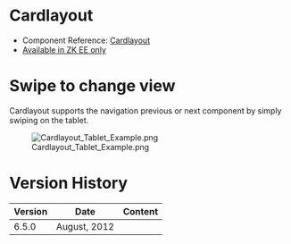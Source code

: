 # Cardlayout

- Component Reference:
  [Cardlayout](ZK_Component_Reference/Layouts/Cardlayout)
- [Available in ZK EE only](http://www.zkoss.org/product/edition.dsp)

# Swipe to change view

Cardlayout supports the navigation previous or next component by simply
swiping on the tablet.

<figure>
<img src="Cardlayout_Tablet_Example.png"
title="Cardlayout_Tablet_Example.png" />
<figcaption>Cardlayout_Tablet_Example.png</figcaption>
</figure>

# Version History

| Version | Date         | Content |
|---------|--------------|---------|
| 6.5.0   | August, 2012 |         |
